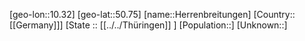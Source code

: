 ﻿---
location: [50.75,10.32]
type: City
tags:
- geo/City


SpocWebEntityId: 30911
isDeleted: false
confidential: public

---
[geo-lon::10.32]
[geo-lat::50.75]
[name::Herrenbreitungen]
[Country::[[Germany]]]
[State :: [[../../Thüringen]] ]
[Population::]
[Unknown::]


